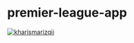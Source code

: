 # premier-league-app

[![kharismarizqii](https://circleci.com/gh/kharismarizqii/premier-league-app.svg?style=svg)](https://circleci.com/gh/kharismarizqii/premier-league-app)
